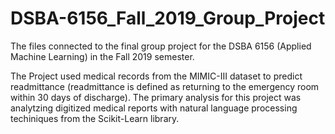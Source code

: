 # DSBA-6156_Fall_2019_Group_Project
The files connected to the final group project for the DSBA 6156 (Applied Machine Learning) in the Fall 2019 semester.

The Project used medical records from the MIMIC-III dataset to predict readmittance (readmittance is defined as returning to the emergency room within 30 days of discharge). The primary analysis for this project was analytzing digitized medical reports with natural language processing techiniques from the Scikit-Learn library.
